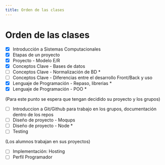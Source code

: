 ```yaml
---
title: Orden de las clases
---
```


# Orden de las clases

- [x] Introducción a Sistemas Computacionales
- [x] Etapas de un proyecto
- [x] Proyecto - Modelo E/R
- [x] Conceptos Clave - Bases de datos
- [ ] Conceptos Clave - Normalización de BD *
- [ ] Conceptos Clave - Diferencias entre el desarrollo Front/Back y uso
- [x] Lenguaje de Programación - Repaso, librerias * 
- [x] Lenguaje de Programación - POO *

(Para este punto se espera que tengan decidido su proyecto y los grupos)

- [ ] Introduccion a Git/Github para trabajo en los grupos, documentación dentro de los repos
- [ ] Diseño de proyecto - Moqups
- [ ] Diseño de proyecto - Node * 
- [ ] Testing

(Los alumnos trabajan en sus proyectos)

- [ ] Implementación: Hosting
- [ ] Perfil Programador
